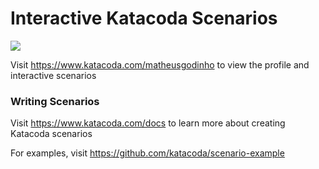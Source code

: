 # Interactive Katacoda Scenarios

[![](http://shields.katacoda.com/katacoda/matheusgodinho/count.svg)](https://www.katacoda.com/matheusgodinho "Get your profile on Katacoda.com")

Visit https://www.katacoda.com/matheusgodinho to view the profile and interactive scenarios

### Writing Scenarios
Visit https://www.katacoda.com/docs to learn more about creating Katacoda scenarios

For examples, visit https://github.com/katacoda/scenario-example
